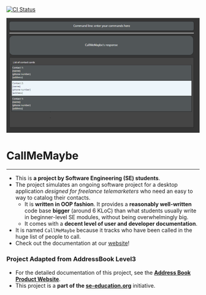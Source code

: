 [![CI Status](https://github.com/AY2122S1-CS2103T-T13-4/tp/workflows/Java%20CI/badge.svg)](https://github.com/AY2122S1-CS2103T-T13-4/tp/actions)

![Ui](docs/images/Ui.png)

# CallMeMaybe
___
* This is **a project by Software Engineering (SE) students**.<br>
* The project simulates an ongoing software project for a desktop application _designed for freelance telemarketers_ who need an easy to way to catalog their contacts. 
  * It is **written in OOP fashion**. It provides a **reasonably well-written** code base **bigger** (around 6 KLoC) than what students usually write in beginner-level SE modules, without being overwhelmingly big.
  * It comes with a **decent level of user and developer documentation**.
* It is named `CallMeMaybe` because it tracks who have been called in the huge list of people to call.
* Check out the documentation at our [website](https://ay2122s1-cs2103t-t13-4.github.io/tp/)!

### Project Adapted from AddressBook Level3
* For the detailed documentation of this project, see the **[Address Book Product Website](https://se-education.org/addressbook-level3)**.
* This project is a **part of the [se-education.org](https://se-education.org)** initiative.
